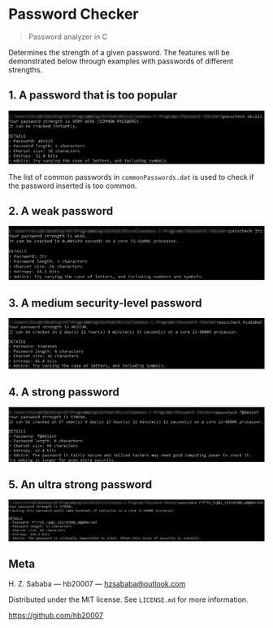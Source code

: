 # Password Checker

> Password analyzer in C

Determines the strength of a given password. The features will be demonstrated below through examples with passwords of different strengths.

## 1. A password that is too popular

![](Examples/commonpass.png)

The list of common passwords in `commonPasswords.dat` is used to check if the password inserted is too common.

## 2. A weak password

![](Examples/weakpass.png)

## 3. A medium security-level password

![](Examples/mediumpass.png)

## 4. A strong password

![](Examples/strongpass.png)

## 5. An ultra strong password

![](Examples/superstrongpass.png)

## Meta

H. Z. Sababa &mdash; hb20007 &mdash; hzsababa@outlook.com

Distributed under the MIT license. See `LICENSE.md` for more information.

https://github.com/hb20007